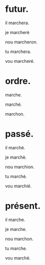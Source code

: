 # futur.

il marchera.

je marcherè

nou marcheron.

tu marchera.

vou marcheré.

# ordre.

marche.

marché.

marchon.

# passé.

il marchè.

je marchè.

nou marchion.

tu marchè.

vou marchié.

# présent.

il marche.

je marche.

nou marchon.

tu marche.

vou marché.
